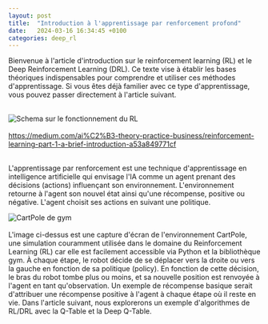 ```yaml
---
layout: post
title:  "Introduction à l'apprentissage par renforcement profond"
date:   2024-03-16 16:34:45 +0100
categories: deep_rl
---
```

<link rel="stylesheet" href="https://picorba.github.io/Rapport-veille-technologique/assets/css/theme_dark.css">
<div class="texte">
Bienvenue à l'article d'introduction sur le reinforcement learning (RL) et le Deep Reinforcement Learning (DRL). Ce texte vise à établir les bases théoriques indispensables pour comprendre et utiliser ces méthodes d'apprentissage. Si vous êtes déjà familier avec ce type d'apprentissage, vous pouvez passer directement à l'article suivant.<br> <br>

<img src="https://picorba.github.io/Rapport-veille-technologique/assets/images/schema_rl.jpg" alt="Schema sur le fonctionnement du RL"><br> <br>
https://medium.com/ai%C2%B3-theory-practice-business/reinforcement-learning-part-1-a-brief-introduction-a53a849771cf

<br>
L'apprentissage par renforcement est une technique d'apprentissage en intelligence artificielle qui envisage l'IA comme un agent prenant des décisions (actions) influençant son environnement. L'environnement retourne à l'agent son nouvel état ainsi qu'une récompense, positive ou négative. L'agent choisit ses actions en suivant une politique.<br>

<img src="https://picorba.github.io/Rapport-veille-technologique/assets/images/cartole.png" alt="CartPole de gym"><br>
 <br>
L'image ci-dessus est une capture d'écran de l'environnement CartPole, une simulation couramment utilisée dans le domaine du Reinforcement Learning (RL) car elle est facilement accessible via Python et la bibliothèque gym. À chaque étape, le robot décide de se déplacer vers la droite ou vers la gauche en fonction de sa politique (policy). En fonction de cette décision, le bras du robot tombe plus ou moins, et sa nouvelle position est renvoyée à l'agent en tant qu'observation. Un exemple de récompense basique serait d'attribuer une récompense positive à l'agent à chaque étape où il reste en vie. Dans l'article suivant, nous explorerons un exemple d'algorithmes de RL/DRL avec la Q-Table et la Deep Q-Table.

</div>